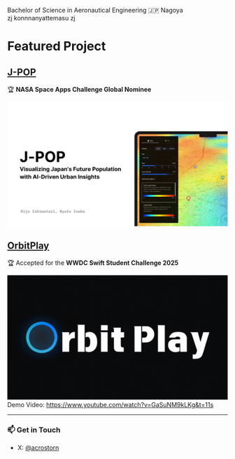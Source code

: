 Bachelor of Science in Aeronautical Engineering 🇯🇵 Nagoya  
zj konnnanyattemasu zj

# Featured Project

## [J-POP](https://github.com/acrostorn/J-POP)  

🏆 **NASA Space Apps Challenge Global Nominee**  

![J-POP](https://github.com/acrostorn/J-POP/raw/main/images/Thumbnail.jpg)  

## [OrbitPlay](https://github.com/acrostorn/OrbitPlay)  
🏆 Accepted for the **WWDC Swift Student Challenge 2025**  

![OrbitPlay](https://github.com/acrostorn/OrbitPlay/blob/main/Image/icon.png?raw=true)  
Demo Video: https://www.youtube.com/watch?v=GaSuNM9kLKg&t=11s  

---

### 📫 Get in Touch

- X: [@acrostorn](https://x.com/acrostorn?s=21)  

